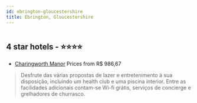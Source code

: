 ```yaml
---
id: ebrington-gloucestershire
title: Ebrington, Gloucestershire
---
```


<center><img src="https://i.travelapi.com/hotels/1000000/520000/517300/517248/f6001d76_z.jpg" alt="" /></center>


##  4 star hotels - ⭐️⭐️⭐️⭐️

-    [Charingworth Manor](https://www.hurb.com/br/aud/https://www.hurb.com/br/hotels/ebrington/charingworth-manor-HT-A7MP?cmp=18055) Prices from R$ 986,67
   > Desfrute das várias propostas de lazer e entretenimento à sua disposição, incluindo um health club e uma piscina interior. Entre as facilidades adicionais contam-se Wi-fi grátis, serviços de concierge e grelhadores de churrasco.
